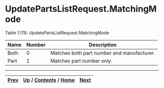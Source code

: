 # UpdatePartsListRequest.MatchingMode

Table 1.178. UpdatePartsListRequest.MatchingMode

Name| Number| Description  
---|---|---  
Both| 0| Matches both part number and manufacturer.  
Part| 1| Matches part number only.  
  
  

* * *

[Prev](ch01s08s09s02.md) | [Up](ch01s08s09.md) / [Contents](index.md) / [Home](../../index.htm)|  [Next](ch01s08s09s04.md)  
---|---|---

